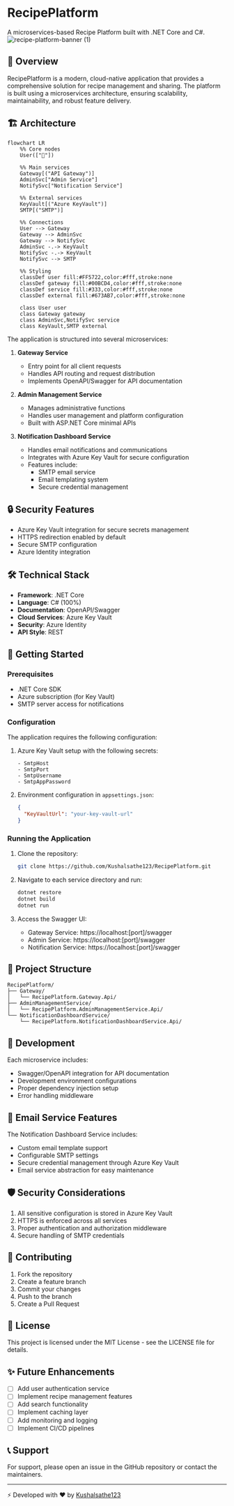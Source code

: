 # RecipePlatform

A microservices-based Recipe Platform built with .NET Core and C#.
![recipe-platform-banner (1)](https://github.com/user-attachments/assets/454d9852-7e3c-4a93-90ca-7b732b2c7a83)

## 🌟 Overview

RecipePlatform is a modern, cloud-native application that provides a comprehensive solution for recipe management and sharing. The platform is built using a microservices architecture, ensuring scalability, maintainability, and robust feature delivery.

## 🏗️ Architecture
```mermaid
flowchart LR
    %% Core nodes
    User(["👤"])
    
    %% Main services
    Gateway[("API Gateway")]
    AdminSvc["Admin Service"]
    NotifySvc["Notification Service"]
    
    %% External services
    KeyVault[("Azure KeyVault")]
    SMTP[("SMTP")]
    
    %% Connections
    User --> Gateway
    Gateway --> AdminSvc
    Gateway --> NotifySvc
    AdminSvc -.-> KeyVault
    NotifySvc -.-> KeyVault
    NotifySvc --> SMTP
    
    %% Styling
    classDef user fill:#FF5722,color:#fff,stroke:none
    classDef gateway fill:#00BCD4,color:#fff,stroke:none
    classDef service fill:#333,color:#fff,stroke:none
    classDef external fill:#673AB7,color:#fff,stroke:none
    
    class User user
    class Gateway gateway
    class AdminSvc,NotifySvc service
    class KeyVault,SMTP external
```
The application is structured into several microservices:

1. **Gateway Service**
   - Entry point for all client requests
   - Handles API routing and request distribution
   - Implements OpenAPI/Swagger for API documentation

2. **Admin Management Service**
   - Manages administrative functions
   - Handles user management and platform configuration
   - Built with ASP.NET Core minimal APIs

3. **Notification Dashboard Service**
   - Handles email notifications and communications
   - Integrates with Azure Key Vault for secure configuration
   - Features include:
     - SMTP email service
     - Email templating system
     - Secure credential management

## 🔒 Security Features

- Azure Key Vault integration for secure secrets management
- HTTPS redirection enabled by default
- Secure SMTP configuration
- Azure Identity integration

## 🛠️ Technical Stack

- **Framework**: .NET Core
- **Language**: C# (100%)
- **Documentation**: OpenAPI/Swagger
- **Cloud Services**: Azure Key Vault
- **Security**: Azure Identity
- **API Style**: REST

## 🚀 Getting Started

### Prerequisites

- .NET Core SDK
- Azure subscription (for Key Vault)
- SMTP server access for notifications

### Configuration

The application requires the following configuration:

1. Azure Key Vault setup with the following secrets:
   ```
   - SmtpHost
   - SmtpPort
   - SmtpUsername
   - SmtpAppPassword
   ```

2. Environment configuration in `appsettings.json`:
   ```json
   {
     "KeyVaultUrl": "your-key-vault-url"
   }
   ```

### Running the Application

1. Clone the repository:
   ```bash
   git clone https://github.com/Kushalsathe123/RecipePlatform.git
   ```

2. Navigate to each service directory and run:
   ```bash
   dotnet restore
   dotnet build
   dotnet run
   ```

3. Access the Swagger UI:
   - Gateway Service: https://localhost:[port]/swagger
   - Admin Service: https://localhost:[port]/swagger
   - Notification Service: https://localhost:[port]/swagger

## 📐 Project Structure

```
RecipePlatform/
├── Gateway/
│   └── RecipePlatform.Gateway.Api/
├── AdminManagementService/
│   └── RecipePlatform.AdminManagementService.Api/
└── NotificationDashboardService/
    └── RecipePlatform.NotificationDashboardService.Api/
```

## 🔧 Development

Each microservice includes:
- Swagger/OpenAPI integration for API documentation
- Development environment configurations
- Proper dependency injection setup
- Error handling middleware

## 📧 Email Service Features

The Notification Dashboard Service includes:
- Custom email template support
- Configurable SMTP settings
- Secure credential management through Azure Key Vault
- Email service abstraction for easy maintenance

## 🛡️ Security Considerations

1. All sensitive configuration is stored in Azure Key Vault
2. HTTPS is enforced across all services
3. Proper authentication and authorization middleware
4. Secure handling of SMTP credentials

## 🤝 Contributing

1. Fork the repository
2. Create a feature branch
3. Commit your changes
4. Push to the branch
5. Create a Pull Request

## 📝 License

This project is licensed under the MIT License - see the LICENSE file for details.

## ✨ Future Enhancements

- [ ] Add user authentication service
- [ ] Implement recipe management features
- [ ] Add search functionality
- [ ] Implement caching layer
- [ ] Add monitoring and logging
- [ ] Implement CI/CD pipelines

## 📞 Support

For support, please open an issue in the GitHub repository or contact the maintainers.

---
⚡️ Developed with ❤️ by [Kushalsathe123](https://github.com/Kushalsathe123)
